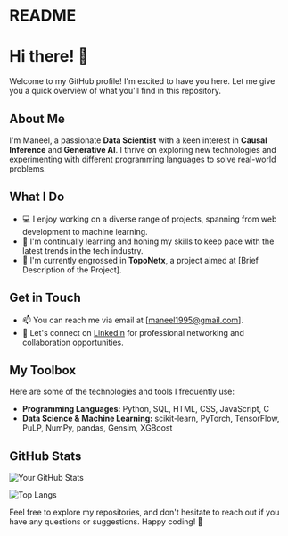# README


# Hi there! 👋

Welcome to my GitHub profile! I'm excited to have you here. Let me give you a quick overview of what you'll find in this repository.

## About Me

I'm Maneel, a passionate **Data Scientist** with a keen interest in **Causal Inference** and **Generative AI**. I thrive on exploring new technologies and experimenting with different programming languages to solve real-world problems.

## What I Do

- 💻 I enjoy working on a diverse range of projects, spanning from web development to machine learning.
- 🌱 I'm continually learning and honing my skills to keep pace with the latest trends in the tech industry.
- 🔭 I'm currently engrossed in **TopoNetx**, a project aimed at [Brief Description of the Project].

## Get in Touch

- 📫 You can reach me via email at [maneel1995@gmail.com].
- 💼 Let's connect on [LinkedIn](https://www.linkedin.com/in/maneel-reddy/) for professional networking and collaboration opportunities.

## My Toolbox

Here are some of the technologies and tools I frequently use:

- **Programming Languages:** Python, SQL, HTML, CSS, JavaScript, C
- **Data Science & Machine Learning:** scikit-learn, PyTorch, TensorFlow, PuLP, NumPy, pandas, Gensim, XGBoost

## GitHub Stats

![Your GitHub Stats](https://github-readme-stats.vercel.app/api?username=maneelusf&show_icons=true&theme=radical)

![Top Langs](https://github-readme-stats.vercel.app/api/top-langs/?username=maneelusf&layout=compact&theme=radical)

Feel free to explore my repositories, and don't hesitate to reach out if you have any questions or suggestions. Happy coding! 🚀
